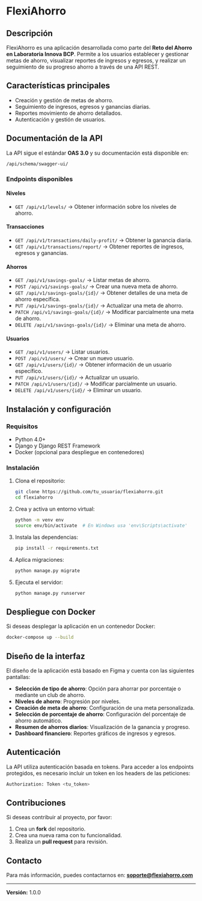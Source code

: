 # FlexiAhorro

## Descripción
FlexiAhorro es una aplicación desarrollada como parte del **Reto del Ahorro en Laboratoria Innova BCP**. Permite a los usuarios establecer y gestionar metas de ahorro, visualizar reportes de ingresos y egresos, y realizar un seguimiento de su progreso ahorro a través de una API REST.

## Características principales
- Creación y gestión de metas de ahorro.
- Seguimiento de ingresos, egresos y ganancias diarias.
- Reportes movimiento de ahorro detallados.
- Autenticación y gestión de usuarios.

## Documentación de la API
La API sigue el estándar **OAS 3.0** y su documentación está disponible en:
```
/api/schema/swagger-ui/
```

### Endpoints disponibles

#### **Niveles**
- `GET /api/v1/levels/` → Obtener información sobre los niveles de ahorro.

#### **Transacciones**
- `GET /api/v1/transactions/daily-profit/` → Obtener la ganancia diaria.
- `GET /api/v1/transactions/report/` → Obtener reportes de ingresos, egresos y ganancias.

#### **Ahorros**
- `GET /api/v1/savings-goals/` → Listar metas de ahorro.
- `POST /api/v1/savings-goals/` → Crear una nueva meta de ahorro.
- `GET /api/v1/savings-goals/{id}/` → Obtener detalles de una meta de ahorro específica.
- `PUT /api/v1/savings-goals/{id}/` → Actualizar una meta de ahorro.
- `PATCH /api/v1/savings-goals/{id}/` → Modificar parcialmente una meta de ahorro.
- `DELETE /api/v1/savings-goals/{id}/` → Eliminar una meta de ahorro.

#### **Usuarios**
- `GET /api/v1/users/` → Listar usuarios.
- `POST /api/v1/users/` → Crear un nuevo usuario.
- `GET /api/v1/users/{id}/` → Obtener información de un usuario específico.
- `PUT /api/v1/users/{id}/` → Actualizar un usuario.
- `PATCH /api/v1/users/{id}/` → Modificar parcialmente un usuario.
- `DELETE /api/v1/users/{id}/` → Eliminar un usuario.

## Instalación y configuración
### **Requisitos**
- Python 4.0+
- Django y Django REST Framework
- Docker (opcional para despliegue en contenedores)

### **Instalación**
1. Clona el repositorio:
   ```bash
   git clone https://github.com/tu_usuario/flexiahorro.git
   cd flexiahorro
   ```
2. Crea y activa un entorno virtual:
   ```bash
   python -m venv env
   source env/bin/activate  # En Windows usa 'env\Scripts\activate'
   ```
3. Instala las dependencias:
   ```bash
   pip install -r requirements.txt
   ```
4. Aplica migraciones:
   ```bash
   python manage.py migrate
   ```
5. Ejecuta el servidor:
   ```bash
   python manage.py runserver
   ```

## Despliegue con Docker
Si deseas desplegar la aplicación en un contenedor Docker:
```bash
docker-compose up --build
```

## Diseño de la interfaz
El diseño de la aplicación está basado en Figma y cuenta con las siguientes pantallas:
- **Selección de tipo de ahorro**: Opción para ahorrar por porcentaje o mediante un club de ahorro.
- **Niveles de ahorro**: Progresión por niveles.
- **Creación de meta de ahorro**: Configuración de una meta personalizada.
- **Selección de porcentaje de ahorro**: Configuración del porcentaje de ahorro automático.
- **Resumen de ahorros diarios**: Visualización de la ganancia y progreso.
- **Dashboard financiero**: Reportes gráficos de ingresos y egresos.

## Autenticación
La API utiliza autenticación basada en tokens. Para acceder a los endpoints protegidos, es necesario incluir un token en los headers de las peticiones:
```bash
Authorization: Token <tu_token>
```

## Contribuciones
Si deseas contribuir al proyecto, por favor:
1. Crea un **fork** del repositorio.
2. Crea una nueva rama con tu funcionalidad.
3. Realiza un **pull request** para revisión.

## Contacto
Para más información, puedes contactarnos en: **soporte@flexiahorro.com**

---
**Versión:** 1.0.0


